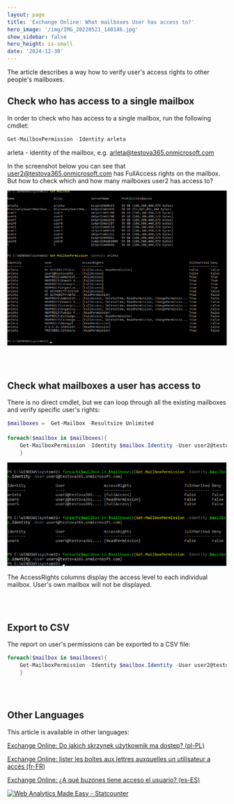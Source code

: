 ```yaml
---
layout: page
title: 'Exchange Online: What mailboxes User has access to?'
hero_image: '/img/IMG_20220521_140146.jpg'
show_sidebar: false
hero_height: is-small
date: '2024-12-30'
---
```


The article describes a way how to verify user's access rights to other people's mailboxes.

##  Check who has access to a single mailbox

In order to check who has access to a single mailbox, run the following cmdlet:


```powershell
Get-MailboxPermission -Identity arleta
```

arleta - identity of the mailbox, e.g. arleta@testova365.onmicrosoft.com

In the screenshot below you can see that user2@testova365.onmicrosoft.com has FullAccess rights on the mailbox. But how to check which and how many mailboxes user2 has access to?

<img src="/articles/img/mail.png" width="600" > 


<br/><br/>

## Check what mailboxes a user has access to

There is no direct cmdlet, but we can loop through all the existing mailboxes and verify specific user's rights:


```powershell
$mailboxes =  Get-Mailbox -Resultsize Unlimited

foreach($mailbox in $mailboxes){
    Get-MailboxPermission -Identity $mailbox.Identity -User user2@testova365.onmicrosoft.com
    }
```

<img src="/articles/img/mail2.png" width="600" > 

The AccessRights columns display the access level to each individual mailbox.  User's own mailbox will not be displayed.

<br/><br/>

## Export to CSV
The report on user's permissions can be exported to a CSV file:


```powershell
foreach($mailbox in $mailboxes){
    Get-MailboxPermission -Identity $mailbox.Identity -User user2@testova365.onmicrosoft.com | export-csv c:\maiperms.csv -Append
    }

```

<br/><br/>

## Other Languages
This article is available in other languages:

[Exchange Online: Do jakich skrzynek użytkownik ma dostęp? (pl-PL)](https://powershellscripts.github.io/articles/pl/mailboxes/)

[Exchange Online: lister les boîtes aux lettres auxquelles un utilisateur a accès (fr-FR)](https://powershellscripts.github.io/articles/fr/mailboxes/)

[Exchange Online: ¿A qué buzones tiene acceso el usuario? (es-ES)](https://powershellscripts.github.io/articles/es/mailboxes/)


<!-- Default Statcounter code for Mailboxes
https://powershellscripts.github.io/articles/en/Other/mailboxes/
-->
<script type="text/javascript">
var sc_project=13073408; 
var sc_invisible=1; 
var sc_security="66de07d8"; 
var sc_client_storage="disabled"; 
</script>
<script type="text/javascript"
src="https://www.statcounter.com/counter/counter.js"
async></script>
<noscript><div class="statcounter"><a title="Web Analytics
Made Easy - Statcounter" href="https://statcounter.com/"
target="_blank"><img class="statcounter"
src="https://c.statcounter.com/13073408/0/66de07d8/1/"
alt="Web Analytics Made Easy - Statcounter"
referrerPolicy="no-referrer-when-downgrade"></a></div></noscript>
<!-- End of Statcounter Code -->